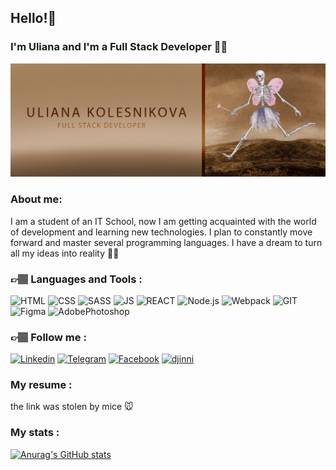## Hello!👋

### I'm Uliana and I'm a Full Stack Developer 👩‍💻

![Header](https://github.com/Anakole/Anakole/blob/main/assets/giphy2.gif)

### About me:

I am a student of an IT School, now I am getting acquainted with the world of development and learning new technologies. I plan to constantly move forward and master several programming languages. I have a dream to turn all my ideas into reality 🙌🏽

### 👉🏽 Languages and Tools :

![HTML](https://img.shields.io/badge/HTML5-442912?style=for-the-badge&logo=html5)
![CSS](https://img.shields.io/badge/CSS3-442912?style=for-the-badge&logo=CSS3)
![SASS](https://img.shields.io/badge/SASS-442912?style=for-the-badge&logo=SASS)
![JS](https://img.shields.io/badge/JavaScript-442912?style=for-the-badge&logo=JavaScript)
![REACT](https://img.shields.io/badge/React-442912?style=for-the-badge&logo=REACT)
![Node.js](https://img.shields.io/badge/Node.js-442912?style=for-the-badge&logo=Node.js)
![Webpack](https://img.shields.io/badge/Webpack-442912?style=for-the-badge&logo=Webpack)
![GIT](https://img.shields.io/badge/GIT-442912?style=for-the-badge&logo=git)
![Figma](https://img.shields.io/badge/Figma-442912?style=for-the-badge&logo=Figma)
![AdobePhotoshop](https://img.shields.io/badge/Photoshop-442912?style=for-the-badge&logo=AdobePhotoshop)

### 👉🏽 Follow me :

[![Linkedin](https://img.shields.io/badge/Linkedin-442912?style=for-the-badge&logo=Linkedin)](https://www.linkedin.com/in/uliana-kolesnikova-0259b7240/)
[![Telegram](https://img.shields.io/badge/Telegram-442912?style=for-the-badge&logo=Telegram)](https://t.me/anakole)
[![Facebook](https://img.shields.io/badge/Facebook-442912?style=for-the-badge&logo=Facebook)](https://www.facebook.com/profile.php?id=100005076345899)
[![djinni](https://img.shields.io/badge/djinni-442912?style=for-the-badge&logo=Django&logoColor=0d5bcb)](https://djinni.co/q/bdbf843e0b/)

### My resume :

the link was stolen by mice 🐭

### My stats :

[![Anurag's GitHub stats](https://github-readme-stats.vercel.app/api?username=Anakole&show_icons=true&theme=gruvbox_light)](https://github.com/anuraghazra/github-readme-stats)

<!--
**Anakole/Anakole** is a ✨ _special_ ✨ repository because its `README.md` (this file) appears on your GitHub profile.

Here are some ideas to get you started:

- 🔭 I’m currently working on ...
- 🌱 I’m currently learning ...
- 👯 I’m looking to collaborate on ...
- 🤔 I’m looking for help with ...
- 💬 Ask me about ...
- 📫 How to reach me: ...
- 😄 Pronouns: ...
- ⚡ Fun fact: ...
-->
